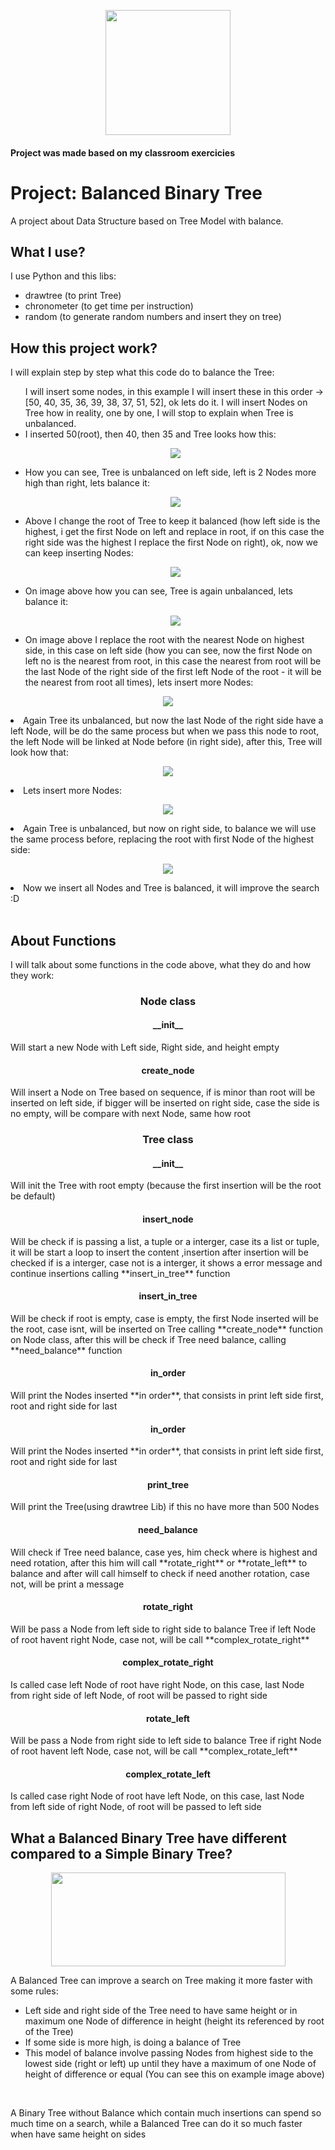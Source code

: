 <p align="center">
  <img width="200" height="200" style="align=center;" src="https://miro.medium.com/max/2400/1*TiJl4Rh47os3hVGoWMwhJQ.gif">
</p>

#### Project was made based on my classroom exercicies

<h1 style"align-text=center;"> Project: Balanced Binary Tree </h1>
 A project about Data Structure based on Tree Model with balance.

## What I use?

I use Python and this libs:
    <ul>
      <li> drawtree (to print Tree) </li>
      <li> chronometer (to get time per instruction) </li>
      <li> random (to generate random numbers and insert they on tree) </li>
    </ul>

## How this project work?

I will explain step by step what this code do to balance the Tree:
  <ul>
    I will insert some nodes, in this example I will insert these in this order -> [50, 40, 35, 36, 39, 38, 37, 51, 52], ok lets do it.
    I will insert Nodes on Tree how in reality, one by one, I will stop to explain when Tree is unbalanced.
    <br>
	<li> I inserted 50(root), then 40, then 35 and Tree looks how this: </li>
	<p align="center">
	<img src="https://i.ibb.co/WVXp9zR/Balanced-Tree-Step-01.png" border="0">
	</p>
	<li> How you can see, Tree is unbalanced on left side, left is 2 Nodes more high than right, lets balance it:</li>
	<p align="center">
	<img src="https://i.ibb.co/DgXvWZZ/Balanced-Tree-Step-02-1.png" border="0">
	</p>
	<li> Above I change the root of Tree to keep it balanced (how left side is the highest, i get the first Node on left and replace in root, if on this case the right side was the highest I replace the first Node on right), ok, now we can keep inserting Nodes:</li>
	<p align="center">
	<img src="https://i.ibb.co/SVkW3V3/Balanced-Tree-Step-03.png" border="0">
	</p>
	<li>On image above how you can see, Tree is again unbalanced, lets balance it:</li>
	<p align="center">
	<img src="https://i.ibb.co/Jms4BkY/Balanced-Tree-Step-04-1.png" border="0">
	</p>
	<li>On image above I replace the root with the nearest Node on highest side, in this case on left side (how you can see, now the first Node on left no is the nearest from root, in this case the nearest from root will be the last Node of the right side of the first left Node of the root  - it will be the nearest from root all times), lets insert more Nodes:</li>
  </ul>
	<p align="center">
	<img src="https://i.ibb.co/mNNqxZW/Balanced-Tree-Step-05.png" border="0">
	</p>
	<li>Again Tree its unbalanced, but now the last Node of the right side have a left Node, will be do the same process but when we pass this node to root, the left Node will be linked at Node before (in right side), after this, Tree will look how that:</li>
	<p align="center">
	<img src="https://i.ibb.co/2cGL7fL/Balanced-Tree-Step-06.png" border="0">
	</p>
	<li>Lets insert more Nodes:</li>
	<p align="center">
	<img src="https://i.ibb.co/XCy1cyH/Balanced-Tree-Step-07.png" border="0">
	</p>
	<li>Again Tree is unbalanced, but now on right side, to balance we will use the same process before, replacing the root with first Node of the highest side:</li>
	<p align="center">
	<img src="https://i.ibb.co/nRtvjJ1/Balanced-Tree-Step-08.png" border="0">
	</p>
	<li>Now we insert all Nodes and Tree is balanced, it will improve the search :D</li>
  </ul>
<br>

## About Functions

I will talk about some functions in the code above, what they do and how they work:
<br>

<h3 align="center">Node class</h3>
<h4 align="center">__init__</h4><p> Will start a new Node with Left side, Right side, and height empty </p> <h4 align="center">create_node</h4><p> Will insert a Node on Tree based on sequence, if is minor than root will be inserted on left side, if bigger will be inserted on right side, case the side is no empty, will be compare with next Node, same how root  </p>
<h3 align="center">Tree class</h3> <h4 align="center">__init__</h4><p> Will init the Tree with root empty (because the first insertion will be the root be default) </p> <h4 align="center">insert_node</h4><p> Will be check if is passing a list, a tuple or a interger, case its a list or tuple, it will be start a loop to insert the content ,insertion after insertion will be checked if is a interger, case not is a interger, it shows a error message and continue insertions calling **insert_in_tree** function</p> <h4 align="center">insert_in_tree</h4><p> Will be check if root is empty, case is empty, the first Node inserted will be the root, case isnt, will be inserted on Tree calling  **create_node** function on Node class, after this will be check if Tree need balance, calling **need_balance** function</p> <h4 align="center">in_order</h4><p> Will print the Nodes inserted **in order**, that consists in print left side first, root and right side for last</p> <h4 align="center">in_order</h4><p> Will print the Nodes inserted **in order**, that consists in print left side first, root and right side for last</p> <h4 align="center">print_tree</h4><p> Will print the Tree(using drawtree Lib) if this no have more than 500 Nodes</p> <h4 align="center">need_balance</h4><p> Will check if Tree need balance, case yes, him check where is highest and need rotation, after this him will call **rotate_right** or **rotate_left** to balance and after will call himself to check if need another rotation, case not, will be print a message</p> <h4 align="center">rotate_right</h4><p> Will be pass a Node from left side to right side to balance Tree if left Node of root havent right Node, case not, will be call **complex_rotate_right**</p> <h4 align="center">complex_rotate_right</h4><p> Is called case left Node of root have right Node, on this case, last Node from right side of left Node, of root will be passed to right side </p> <h4 align="center">rotate_left</h4><p> Will be pass a Node from right side to left side to balance Tree if right Node of root havent left Node, case not, will be call **complex_rotate_left**</p> <h4 align="center">complex_rotate_left</h4><p> Is called case right Node of root have left Node, on this case, last Node from left side of right Node, of root will be passed to left side </p>

## What a Balanced Binary Tree have different compared to a Simple Binary Tree?

<p align="center">
<img width="375" height="150" style="align=center;" src="">
</p>

<p align="left">
  A Balanced Tree can improve a search on Tree making it more faster with some rules:
    <ul>
      <li> Left side and right side of the Tree need to have same height or in maximum one Node of difference in height (height its referenced by root of the Tree)</li>
      <li> If some side is more high, is doing a balance of Tree </li>
      <li> This model of balance involve passing Nodes from highest side to the lowest side (right or left) up until they have a maximum of one Node of height of difference or equal (You can see this on example image above)</li>
    </ul>
</p>
<br>
<p align="left">
  A Binary Tree without Balance which contain much insertions can spend so much time on a search, while a Balanced Tree can do it so much faster when have same height on sides
</p>
